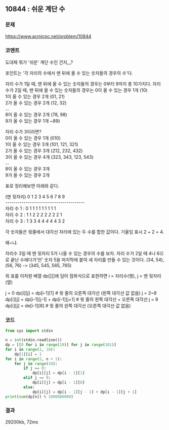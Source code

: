 ## 10844 : 쉬운 계단 수
### 문제
https://www.acmicpc.net/problem/10844
### 코멘트
도대체 뭐가 '쉬운' 계단 수인 건지,,,?

포인트는 '각 자리의 수에서 맨 뒤에 올 수 있는 숫자들의 경우의 수'다.

자리 수가 1일 때, 맨 뒤에 올 수 있는 숫자들의 경우는 0부터 9까지 총 10가지다.
자리 수가 2일 때, 맨 뒤에 올 수 있는 숫자들의 경우는
0이 올 수 있는 경우 1개 (10) <br>
1이 올 수 있는 경우 2개 (01, 21) <br>
2가 올 수 있는 경우 2개 (12, 32) <br>
... <br>
8이 올 수 있는 경우 2개 (78, 98) <br>
9가 올 수 있는 경우 1개 ~89) <br>

자리 수가 3이라면? <br>
0이 올 수 있는 경우 1개 (010) <br>
1이 올 수 있는 경우 3개 (101, 121, 321) <br>
2가 올 수 있는 경우 3개 (212, 232, 432) <br>
3이 올 수 있는 경우 4개 (323, 343, 123, 543) <br>
... <br>
8이 올 수 있는 경우 3개 <br>
9가 올 수 있는 경우 2개 <br>

표로 정리해보면 아래와 같다. <br>

(맨 뒷자리) 0 1 2 3 4 5 6 7 8 9 <br>
--------------------------------------- <br>
자리 수 1 : 0 1 1 1 1 1 1 1 1 1 <br>
자리 수 2 : 1 1 2 2 *2* 2 *2* 2 2 1 <br>
자리 수 3 : 1 3 3 4 4 *4* 4 4 3 2 <br>

각 숫자들은 윗줄에서 대각선 자리에 있는 두 수를 합한 값이다. 기울임 표시 2 + 2 = 4.

왜~냐.

자리수 3일 때 맨 뒷자리 5가 나올 수 있는 경우의 수를 보자.
자리 수가 2일 때 4나 6으로 끝난 수에다가'만' 숫자 5을 마지막에 붙여 세 자리를 만들 수 있는 것이다.
(34, 54), (56, 76) -> (345, 545, 565, 765)

위 표를 이차원 배열 dp[][]에 담아 점화식으로 표현하면
i = 자리수(행), j = 맨 뒷자리(열)

j = 0   dp[i][j] = dp[i-1][1]                   # 윗 줄의 오른쪽 대각선 (왼쪽 대각선 값 없음)
j = 2~8 dp[i][j] = dp[i-1][j-1] + dp[i-1][j+1]  # 윗 줄의 왼쪽 대각선 + 오른쪽 대각선
j = 9   dp[i][j] = de[i-1][8]                   # 윗 줄의 왼쪽 대각선 (오른쪽 대각선 값 없음)


### 코드
```python
from sys import stdin

n = int(stdin.readline())
dp = [[0 for i in range(10)] for j in range(101)]
for i in range(1, 10):
    dp[1][i] = 1
for i in range(2, n + 1):
    for j in range(10):
        if j == 0:
            dp[i][j] = dp[i - 1][1]
        elif j == 9:
            dp[i][j] = dp[i - 1][8]
        else:
            dp[i][j] = dp[i - 1][j - 1] + dp[i - 1][j + 1]
print(sum(dp[n]) % 1000000000)
```
### 결과
29200kb, 72ms
